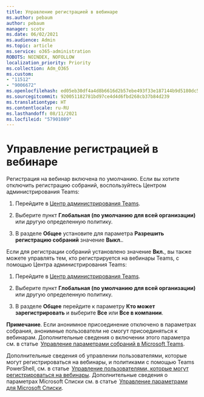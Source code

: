 ```yaml
---
title: Управление регистрацией в вебинаре
ms.author: pebaum
author: pebaum
manager: scotv
ms.date: 06/02/2021
ms.audience: Admin
ms.topic: article
ms.service: o365-administration
ROBOTS: NOINDEX, NOFOLLOW
localization_priority: Priority
ms.collection: Adm_O365
ms.custom:
- "11512"
- "9006672"
ms.openlocfilehash: ed05eb30df4a4d8b6616d2b57ebe493f33e187144b9d5180dc508d7517326c8a
ms.sourcegitcommit: 920051182781bd97ce4d4d6fbd268cb37b84d239
ms.translationtype: HT
ms.contentlocale: ru-RU
ms.lasthandoff: 08/11/2021
ms.locfileid: "57901089"
---
```

# <a name="manage-webinar-registration"></a>Управление регистрацией в вебинаре

Регистрация на вебинар включена по умолчанию. Если вы хотите отключить регистрацию собраний, воспользуйтесь Центром администрирования Teams: 

1. Перейдите в [Центр администрирования Teams](https://admin.teams.microsoft.com/policies/meetings). 

2. Выберите пункт **Глобальная (по умолчанию для всей организации)** или другую определенную политику. 

3. В разделе **Общее** установите для параметра **Разрешить регистрацию собраний** значение **Выкл.**. 

Если для регистрации собраний установлено значение **Вкл.**, вы также можете управлять тем, кто регистрируется на вебинары Teams, с помощью Центра администрирования Teams: 

1. Перейдите в [Центр администрирования Teams](https://admin.teams.microsoft.com/policies/meetings). 

2. Выберите пункт **Глобальная (по умолчанию для всей организации)** или другую определенную политику. 

3. В разделе **Общее** перейдите к параметру **Кто может зарегистрировать** и выберите **Все** или **Все в компании**. 

**Примечание**. Если анонимное присоединение отключено в параметрах собрания, анонимные пользователи не смогут присоединяться к вебинарам. Дополнительные сведения о включении этого параметра см. в статье  [Управление параметрами собраний в Microsoft Teams](https://docs.microsoft.com/microsoftteams/meeting-settings-in-teams). 

Дополнительные сведения об управлении пользователями, которые могут регистрироваться на вебинары, и политиками с помощью Teams PowerShell, см. в статье  [Управление пользователями, которые могут регистрироваться на вебинары](https://docs.microsoft.com/microsoftteams/set-up-webinars?source=docs#configure-who-can-register-for-webinars). Дополнительные сведения о параметрах Microsoft Списки см. в статье  [Управление параметрами для Microsoft Списки](https://docs.microsoft.com/sharepoint/control-lists). 

 
